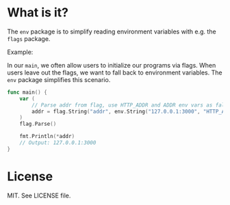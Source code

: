 # What is it?

The `env` package is to simplify reading environment variables with e.g.
the `flags` package.

Example:

In our `main`, we often allow users to initialize our programs via flags.
When users leave out the flags, we want to fall back to environment variables.
The `env` package simplifies this scenario.

```go
func main() {
	var (
		// Parse addr from flag, use HTTP_ADDR and ADDR env vars as fallback
		addr = flag.String("addr", env.String("127.0.0.1:3000", "HTTP_ADDR", "ADDR"), "Bind to this address")
	)
	flag.Parse()

	fmt.Println(*addr)
	// Output: 127.0.0.1:3000
}
```

# License

MIT. See LICENSE file.
